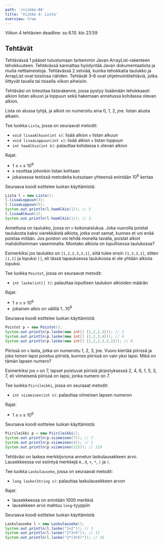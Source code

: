 ```yaml
---
path: '/viikko-04'
title: 'Viikko 4: Lista'
overview: true
---
```


Viikon 4 tehtävien deadline: su 6.10. klo 23:59

## Tehtävät

Tehtävässä 1 pääset tutustumaan tarkemmin Javan ArrayList-rakenteen
tehokkuuteen.
Tehtävässä kannattaa hyödyntää Javan dokumentaatiota ja muita
nettiaineistoja.
Tehtävässä 2 selviää, kuinka tehokkaita taulukko ja ArrayList
ovat toisiinsa nähden.
Tehtävät 3–6 ovat ohjelmointitehtäviä, jotka liittyvät tavalla tai toisella
viikon aiheisiin.

<quiz id="ae417cad-8ac3-4d97-9f99-e659729a0500"></quiz>

<quiz id="a5e8c196-841e-44ec-8d0c-db50e5361691"></quiz>

<programming-exercise name='3. Listan rakennus' tmcname='viikko04-Viikko04Tehtava3'>

Tehtäväsi on toteuttaa listarakenne,
jossa pystyy lisäämään tehokkaasti alkion listan alkuun ja loppuun
sekä hakemaan annetussa kohdassa olevan alkion.

Lista on alussa tyhjä,
ja alkiot on numeroitu aina 0, 1, 2, jne. listan alusta alkaen.

Tee luokka `Lista`, jossa on seuraavat metodit:

* `void lisaaAlkuun(int x)`: lisää alkion `x` listan alkuun
* `void lisaaLoppuun(int x)`: lisää alkion `x` listan loppuun
* `int haeAlkio(int k)`: palauttaa kohdassa `k` olevan alkion

Rajat:

- 1 &le; `x` &le; 10<sup>9</sup>
- `k` osoittaa johonkin listan kohtaan
- jokaisessa testissä metodeita kutsutaan yhteensä enintään 10<sup>6</sup> kertaa

Seuraava koodi esittelee luokan käyttämistä:

```java
Lista l = new Lista();
l.lisaaLoppuun(3);
l.lisaaLoppuun(5);
System.out.println(l.haeAlkio(1)); // 5
l.lisaaAlkuun(2);
System.out.println(l.haeAlkio(1)); // 3
```

</programming-exercise>


<programming-exercise name='4. Poistot' tmcname='viikko04-Viikko04Tehtava4'>

Annettuna on taulukko, jossa on `n` kokonaislukua.
Joka vuorolla poistat taulukosta kaksi vierekkäistä
alkiota, jotka ovat samat, kunnes et voi enää poistaa mitään.
Jos poiston voi tehdä monella tavalla,
poistat alkiot mahdollisimman vasemmalta.
Montako alkiota on lopullisessa taulukossa?

Esimerkiksi jos taulukko on `[1,2,2,3,3,1]`,
siitä tulee ensin `[1,3,3,1]`,
sitten `[1,1]` ja lopuksi `[]`, eli tässä
tapauksessa taulukossa ei ole yhtään alkiota lopuksi.

Tee luokka `Poistot`, jossa on seuraavat metodit:

* `int laske(int[] t)`: palauttaa lopullisen taulukon alkioiden määrän

Rajat:

- 1 &le; `n` &le; 10<sup>6</sup>
- jokainen alkio on välillä 1...10<sup>9</sup>

Seuraava koodi esittelee luokan käyttämistä:

```java
Poistot p = new Poistot();
System.out.println(p.laske(new int[] {1,2,2,3})); // 2
System.out.println(p.laske(new int[] {1,2,3,4})); // 4
System.out.println(p.laske(new int[] {1,2,2,3,3,1})); // 0
```

</programming-exercise>


<programming-exercise name='5. Piirileikki' tmcname='viikko04-Viikko04Tehtava5'>

Piirissä on `n` lasta, jotka on numeroitu 1, 2, 3, jne.
Vuoro kiertää piirissä ja joka toinen lapsi poistuu piiristä,
kunnes piirissä on vain yksi lapsi.
Mikä on tämän lapsen numero?

Esimerkiksi jos `n` on 7,
lapset poistuvat piiristä järjestyksessä
2, 4, 6, 1, 5, 3, 7,
eli viimeisenä piirissä on lapsi,
jonka numero on 7.

Tee luokka `Piirileikki`, jossa on seuraaat metodit:

* `int viimeinen(int n)`: palauttaa viimeisen lapsen numeron

Rajat:

- 1 &le; `n` &le; 10<sup>6</sup>

Seuraava koodi esittelee luokan käyttämistä:

```java
Piirileikki p = new Piirileikki();
System.out.println(p.viimeinen(7)); // 7
System.out.println(p.viimeinen(4)); // 1
System.out.println(p.viimeinen(123)); // 119
```

</programming-exercise>


<programming-exercise name='6. Laskulauseke' tmcname='viikko04-Viikko04Tehtava6'>

Tehtäväsi on laskea merkkijonona annetun laskulausekkeen arvo.
Lausekkeessa voi esiintyä merkkejä `0`...`9`, `+`, `*`, `(` ja `)`.

Tee luokka `Laskulauseke`, jossa on seuraavat metodit:

* `long laske(String s)`: palauttaa laskulausekkeen arvon

Rajat:

- lausekkeessa on enintään 1000 merkkiä
- lausekkeen arvo mahtuu `long`-tyyppiin

Seuraava koodi esittelee luokan käyttämistä:

```java
Laskulauseke l = new Laskulauseke();
System.out.println(l.laske("1+2")); // 3
System.out.println(l.laske("2*3+5")); // 11
System.out.println(l.laske("2*(3+5)")); // 16
```

</programming-exercise>
